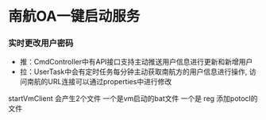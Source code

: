 # 南航OA一键启动服务
### 实时更改用户密码
- 推：CmdController中有API接口支持主动推送用户信息进行更新和新增用户
- 拉：UserTask中会有定时任务每分钟主动获取南航方的用户信息进行操作,
访问南航的URL连接可以通过properties中进行修改

startVmClient 会产生2个文件 一个是vm启动的bat文件 
一个是 reg 添加potocl的文件